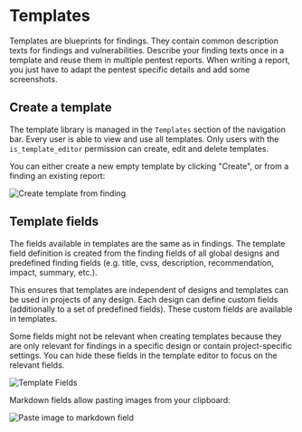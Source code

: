 # Templates
Templates are blueprints for findings. They contain common description texts for findings and vulnerabilities.
Describe your finding texts once in a template and reuse them in multiple pentest reports. 
When writing a report, you just have to adapt the pentest specific details and add some screenshots.


## Create a template
The template library is managed in the `Templates` section of the navigation bar.
Every user is able to view and use all templates.
Only users with the `is_template_editor` permission can create, edit and delete templates.

You can either create a new empty template by clicking "Create", or from a finding an existing report:

![Create template from finding](/images/show/template_from_finding.gif)

## Template fields
The fields available in templates are the same as in findings. 
The template field definition is created from the finding fields of all global designs and predefined finding fields (e.g. title, cvss, description, recommendation, impact, summary, etc.).

This ensures that templates are independent of designs and templates can be used in projects of any design.
Each design can define custom fields (additionally to a set of predefined fields). These custom fields are available in templates.

Some fields might not be relevant when creating templates because they are only relevant for findings in a specific design or contain project-specific settings.
You can hide these fields in the template editor to focus on the relevant fields.

![Template Fields](/images/template_fields.png)

Markdown fields allow pasting images from your clipboard:

![Paste image to markdown field](/images/show/images_in_templates.gif)